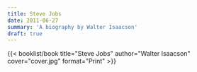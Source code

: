 ```yaml
---
title: Steve Jobs
date: 2011-06-27
summary: 'A biography by Walter Isaacson'
draft: true
---
```


{{< booklist/book
title="Steve Jobs"
author="Walter Isaacson"
cover="cover.jpg"
format="Print" >}}
